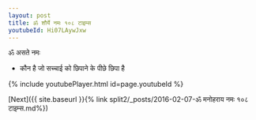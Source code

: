 ```yaml
---
layout: post
title: ॐ शौर्ये नमः १०८ टाइम्स
youtubeId: Hi07LAywJxw
---
```

 
 
 ॐ असते नमः  
 
 -  कौन है जो सच्चाई को छिपाने के पीछे छिपा है 
 
  
 
  
 
 
 
 
 
 


{% include youtubePlayer.html id=page.youtubeId %}
 
[Next]({{ site.baseurl }}{% link  split2/_posts/2016-02-07-ॐ मनोहराय नमः १०८ टाइम्स.md%})
 
